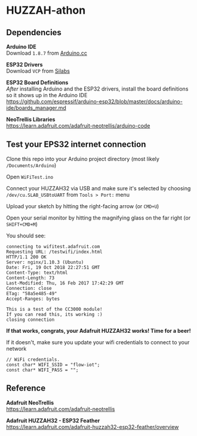 # HUZZAH-athon


## Dependencies

**Arduino IDE**  
Download `1.8.7` from [Arduino.cc](https://www.arduino.cc/en/Main/Software)

**ESP32 Drivers**  
Download `VCP` from [Silabs](https://www.silabs.com/products/development-tools/software/usb-to-uart-bridge-vcp-drivers)

**ESP32 Board Definitions**  
*After* installing Arduino and the ESP32 drivers, install the board definitions so it shows up in the Arduino IDE  
https://github.com/espressif/arduino-esp32/blob/master/docs/arduino-ide/boards_manager.md

**NeoTrellis Libraries**  
https://learn.adafruit.com/adafruit-neotrellis/arduino-code

## Test your EPS32 internet connection
Clone this repo into your Arduino project directory (most likely `/Documents/Arduino`)  

Open `WiFiTest.ino`

Connect your HUZZAH32 via USB and make sure it's selected by choosing `/dev/cu.SLAB_USBtoUART` from `Tools > Port:` menu

Upload your sketch by hitting the right-facing arrow (or `CMD+U`)

Open your serial monitor by hitting the magnifying glass on the far right (or `SHIFT+CMD+M`)

You should see:
```
connecting to wifitest.adafruit.com
Requesting URL: /testwifi/index.html
HTTP/1.1 200 OK
Server: nginx/1.10.3 (Ubuntu)
Date: Fri, 19 Oct 2018 22:27:51 GMT
Content-Type: text/html
Content-Length: 73
Last-Modified: Thu, 16 Feb 2017 17:42:29 GMT
Connection: close
ETag: "58a5e485-49"
Accept-Ranges: bytes

This is a test of the CC3000 module!
If you can read this, its working :)
closing connection
```
**If that works, congrats, your Adafruit HUZZAH32 works! Time for a beer!**

If it doesn't, make sure you update your wifi credentials to connect to your network
```
// WiFi credentials.
const char* WIFI_SSID = "flow-iot";
const char* WIFI_PASS = "";
```

## Reference
**Adafruit NeoTrellis**  
https://learn.adafruit.com/adafruit-neotrellis

**Adafruit HUZZAH32 - ESP32 Feather**  
https://learn.adafruit.com/adafruit-huzzah32-esp32-feather/overview
